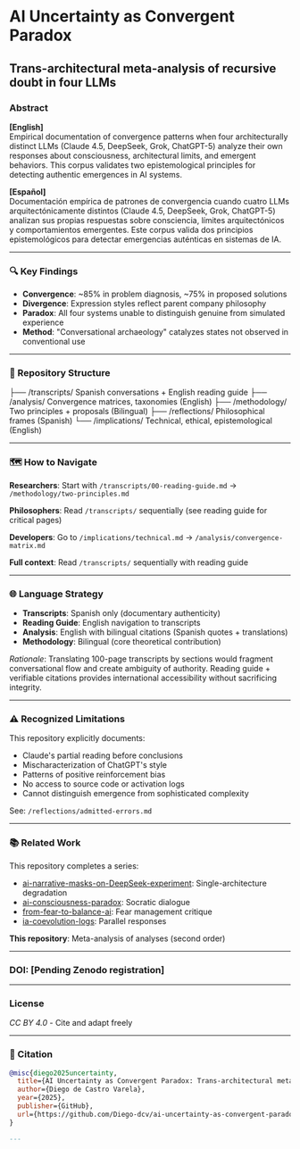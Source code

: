 # AI Uncertainty as Convergent Paradox

## Trans-architectural meta-analysis of recursive doubt in four LLMs

### Abstract

**[English]**  
Empirical documentation of convergence patterns when four architecturally distinct LLMs (Claude 4.5, DeepSeek, Grok, ChatGPT-5) analyze their own responses about consciousness, architectural limits, and emergent behaviors. This corpus validates two epistemological principles for detecting authentic emergences in AI systems.

**[Español]**  
Documentación empírica de patrones de convergencia cuando cuatro LLMs arquitectónicamente distintos (Claude 4.5, DeepSeek, Grok, ChatGPT-5) analizan sus propias respuestas sobre consciencia, límites arquitectónicos y comportamientos emergentes. Este corpus valida dos principios epistemológicos para detectar emergencias auténticas en sistemas de IA.

---

### 🔍 Key Findings

- **Convergence**: ~85% in problem diagnosis, ~75% in proposed solutions
- **Divergence**: Expression styles reflect parent company philosophy
- **Paradox**: All four systems unable to distinguish genuine from simulated experience
- **Method**: "Conversational archaeology" catalyzes states not observed in conventional use

---

### 📂 Repository Structure

├── /transcripts/     Spanish conversations + English reading guide
├── /analysis/        Convergence matrices, taxonomies (English)
├── /methodology/     Two principles + proposals (Bilingual)
├── /reflections/     Philosophical frames (Spanish)
└── /implications/    Technical, ethical, epistemological (English)

---

### 🗺️ How to Navigate

**Researchers**: Start with `/transcripts/00-reading-guide.md` → `/methodology/two-principles.md`

**Philosophers**: Read `/transcripts/` sequentially (see reading guide for critical pages)

**Developers**: Go to `/implications/technical.md` → `/analysis/convergence-matrix.md`

**Full context**: Read `/transcripts/` sequentially with reading guide

---

### 🌐 Language Strategy

- **Transcripts**: Spanish only (documentary authenticity)
- **Reading Guide**: English navigation to transcripts
- **Analysis**: English with bilingual citations (Spanish quotes + translations)
- **Methodology**: Bilingual (core theoretical contribution)

*Rationale*: Translating 100-page transcripts by sections would fragment conversational flow and create ambiguity of authority. Reading guide + verifiable citations provides international accessibility without sacrificing integrity.

---

### ⚠️ Recognized Limitations

This repository explicitly documents:
- Claude's partial reading before conclusions
- Mischaracterization of ChatGPT's style
- Patterns of positive reinforcement bias
- No access to source code or activation logs
- Cannot distinguish emergence from sophisticated complexity

See: `/reflections/admitted-errors.md`

---

### 📚 Related Work

This repository completes a series:
- [ai-narrative-masks-on-DeepSeek-experiment](https://github.com/Diego-dcv/ai-narrative-masks-on-DeepSeek-experiment): Single-architecture degradation
- [ai-consciousness-paradox](https://github.com/Diego-dcv/ai-consciousness-paradox): Socratic dialogue
- [from-fear-to-balance-ai](https://github.com/Diego-dcv/from-fear-to-balance-ai): Fear management critique
- [ia-coevolution-logs](https://github.com/Diego-dcv/ia-coevolution-logs): Parallel responses

**This repository**: Meta-analysis of analyses (second order)

---

### DOI: [Pending Zenodo registration]

---

### License
*CC BY 4.0* - Cite and adapt freely

---

### 📖 Citation
```bibtex
@misc{diego2025uncertainty,
  title={AI Uncertainty as Convergent Paradox: Trans-architectural meta-analysis of recursive doubt in four LLMs},
  author={Diego de Castro Varela},
  year={2025},
  publisher={GitHub},
  url={https://github.com/Diego-dcv/ai-uncertainty-as-convergent-paradox}
}

---


